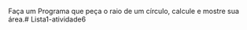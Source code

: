 Faça um Programa que peça o raio de um círculo, calcule e mostre sua área.#   L i s t a 1 - a t i v i d a d e 6  
 
